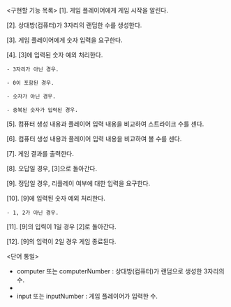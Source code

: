 <구현할 기능 목록>
[1]. 게임 플레이어에게 게임 시작을 알린다.

[2]. 상대방(컴퓨터)가 3자리의 랜덤한 수를 생성한다.

[3]. 게임 플레이어에게 숫자 입력을 요구한다.

[4]. [3]에 입력된 숫자 예외 처리한다.

    - 3자리가 아닌 경우.
    
    - 0이 포함된 경우.
    
    - 숫자가 아닌 경우.
    
    - 중복된 숫자가 입력된 경우.
    
[5]. 컴퓨터 생성 내용과 플레이어 입력 내용을 비교하여 스트라이크 수를 센다.

[6]. 컴퓨터 생성 내용과 플레이어 입력 내용을 비교하여 볼 수를 센다.

[7]. 게임 결과를 출력한다.

[8]. 오답일 경우, [3]으로 돌아간다.

[9]. 정답일 경우, 리플레이 여부에 대한 입력을 요구한다.

[10]. [9]에 입력된 숫자 예외 처리한다.

    - 1, 2가 아닌 경우.
    
[11]. [9]의 입력이 1일 경우 [2]로 돌아간다.

[12]. [9]의 입력이 2일 경우 게임 종료된다.


<단어 통일>
- computer 또는 computerNumber : 상대방(컴퓨터)가 랜덤으로 생성한 3자리의 수.
- 
- input 또는 inputNumber : 게임 플레이어가 입력한 수.
